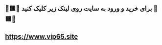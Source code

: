 <h2> <b> 
🚩🟥🚩 برای خرید و ورود به سایت روی لینک زیر کلیک کنید 🚩🟥🚩
  <br>  <br>
<a href="https://vip65.site">https://www.vip65.site</a>
</b>  </h2>

